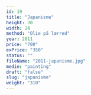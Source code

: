 ```yaml
---
id: 19
title: "Japanisme"
height: 30
width: 24
method: "Olie på lærred"
year: 2011
price: "700"
exPrice: "350"
status: ""
fileName: "2011-japanisme.jpg"
medie: "painting"
draft: "false"
slug: "japanisme"
weight: "310"
---
```

